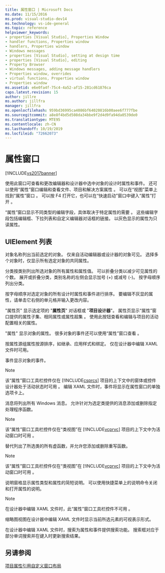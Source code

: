 ```yaml
---
title: 属性窗口 | Microsoft Docs
ms.date: 11/15/2016
ms.prod: visual-studio-dev14
ms.technology: vs-ide-general
ms.topic: reference
helpviewer_keywords:
- properties [Visual Studio], Properties Window
- handler functions, Properties window
- handlers, Properties window
- Windows messages
- properties [Visual Studio], setting at design time
- properties [Visual Studio], editing
- Property Browser
- Windows messages, adding message handlers
- Properties window, overrides
- virtual functions, Properties window
- Properties window
ms.assetid: e6e0fa4f-75c4-4a52-af15-281cd61876ca
caps.latest.revision: 15
author: jillre
ms.author: jillfra
manager: jillfra
ms.openlocfilehash: 959bd36995ca4086bf64020816b00aee6f777fbe
ms.sourcegitcommit: a8e8f4bd5d508da34bbe9f2d4d9fa94da0539de0
ms.translationtype: MTE95
ms.contentlocale: zh-CN
ms.lasthandoff: 10/19/2019
ms.locfileid: "72662073"
---
```

# <a name="properties-window"></a>属性窗口
[!INCLUDE[vs2017banner](../../includes/vs2017banner.md)]

使用此窗口可查看和更改编辑器和设计器中选中对象的设计时属性和事件。 还可以使用“属性”窗口编辑和查看文件、项目和解决方案属性  。 可以在“视图”菜单上找到“属性”窗口   。 可以按 F4 打开它，也可以在“快速启动”窗口中键入“属性”打开   。

 “属性”窗口显示不同类型的编辑字段，具体取决于特定属性的需要  。 这些编辑字段包括编辑框、下拉列表和自定义编辑器对话框的链接。 以灰色显示的属性为只读属性。

## <a name="uielement-list"></a>UIElement 列表
 对象名称列出当前选定的对象。 仅来自活动编辑器或设计器的对象可见。 选择多个对象时，仅显示所有选定对象的共同属性。

 分类按类别列出所选对象的所有属性和属性值。 可以折叠分类以减少可见属性的个数。 展开或折叠分类，类别名称的左侧会显示加号 (+) 或减号 (-)。 按字母顺序列出分类。

 按字母顺序对选定对象的所有设计时属性和事件进行排序。 要编辑不灰显的属性，请单击它右侧的单元格并输入更改内容。

 "属性页" 显示选定项的 "**属性页**" 对话框或 "**项目设计器**"。 属性页显示“属性”窗口提供的属性子集、相同属性或属性超集  。 使用此按钮查看和编辑与项目的活动配置相关的属性。

 "属性" 显示对象的属性。 很多对象的事件还可以使用“属性”窗口查看  。

 按属性源组属性按源排序，如继承、应用样式和绑定。 仅在设计器中编辑 XAML 文件时可用。

 事件显示对象的事件。

> [!NOTE]
> 该“属性”窗口工具栏控件仅在 [!INCLUDE[csprcs](../../includes/csprcs-md.md)] 项目的上下文中的窗体或控件设计器处于活动状态时可用  。 编辑 XAML 文件时，事件将显示在属性窗口的单独选项卡上。

 消息将列出所有 Windows 消息。 允许针对为选定类提供的消息添加或删除指定处理程序函数。

> [!NOTE]
> 该“属性”窗口工具栏控件仅在“类视图”在 [!INCLUDE[vcprvc](../../includes/vcprvc-md.md)] 项目的上下文中为活动窗口时可用   。

 替代列出了所选类的所有虚函数，并允许您添加或删除重写函数。

> [!NOTE]
> 该“属性”窗口工具栏控件仅在“类视图”在 [!INCLUDE[vcprvc](../../includes/vcprvc-md.md)] 项目的上下文中为活动窗口时可用   。

 说明窗格显示属性类型和属性的简短说明。 可以使用快捷菜单上的说明命令关闭和打开属性的说明。

> [!NOTE]
> 在设计器中编辑 XAML 文件时，此“属性”窗口工具栏控件不可用  。

 缩略图视图在设计器中编辑 XAML 文件时显示当前所选元素的可视表示形式。

 在设计器中编辑 XAML 文件时，搜索为属性和事件提供搜索功能。 搜索框对应于部分单词搜索并在键入时更新搜索结果。

## <a name="see-also"></a>另请参阅
 [项目属性引用](../../ide/reference/project-properties-reference.md)[自定义窗口布局](../../ide/customizing-window-layouts-in-visual-studio.md)
